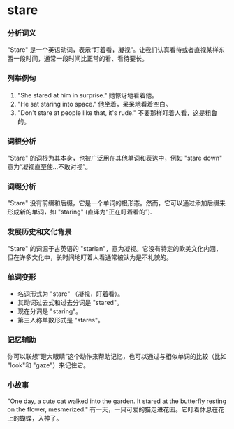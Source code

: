 # stare

### 分析词义

  

"Stare" 是一个英语动词，表示“盯着看，凝视”。让我们认真看待或者直视某样东西一段时间，通常一段时间比正常的看、看待要长。

  

### 列举例句

  

1.  "She stared at him in surprise." 她惊讶地看着他。
2.  "He sat staring into space." 他坐着，呆呆地看着空白。
3.  "Don't stare at people like that, it's rude." 不要那样盯着人看，这是粗鲁的。

  

### 词根分析

  

"Stare" 的词根为其本身，也被广泛用在其他单词和表达中，例如 "stare down" 意为“凝视直至使…不敢对视”。

  

### 词缀分析

  

"Stare" 没有前缀和后缀，它是一个单词的根形态。然而，它可以通过添加后缀来形成新的单词，如 "staring" (直译为“正在盯着看的”).

  

### 发展历史和文化背景

  

"Stare" 的词源于古英语的 "starian"，意为凝视。它没有特定的欧美文化内涵，但在许多文化中，长时间地盯着人看通常被认为是不礼貌的。

  

### 单词变形

  

*   名词形式为 "stare" （凝视，盯着看）。
*   其动词过去式和过去分词是 "stared"。
*   现在分词是 "staring"。
*   第三人称单数形式是 "stares"。

  

### 记忆辅助

  

你可以联想“瞪大眼睛”这个动作来帮助记忆，也可以通过与相似单词的比较（比如 "look"和 "gaze"）来记住它。

  

### 小故事

  

"One day, a cute cat walked into the garden. It stared at the butterfly resting on the flower, mesmerized." 有一天，一只可爱的猫走进花园。它盯着休息在花上的蝴蝶，入神了。
